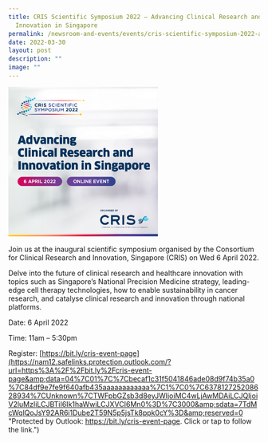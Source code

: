 ```yaml
---
title: CRIS Scientific Symposium 2022 – Advancing Clinical Research and
  Innovation in Singapore
permalink: /newsroom-and-events/events/cris-scientific-symposium-2022-advancing-clinical-research/
date: 2022-03-30
layout: post
description: ""
image: ""
---
```

<img src="/images/Newsroom%20&amp;%20Events/Events/cris-symopsium_sq.png" style="width:300px">

Join us at the inaugural scientific symposium organised by the Consortium for Clinical Research and Innovation, Singapore (CRIS)&nbsp;on Wed 6 April 2022.

Delve into the future of clinical research and healthcare innovation with topics such as Singapore’s National Precision Medicine strategy, leading-edge cell therapy technologies, how to enable sustainability in cancer research, and catalyse clinical research and innovation through national platforms.

Date: 6 April 2022

Time: 11am – 5:30pm

Register:&nbsp;[https://bit.ly/cris-event-page](https://nam12.safelinks.protection.outlook.com/?url=https%3A%2F%2Fbit.ly%2Fcris-event-page&amp;data=04%7C01%7C%7Cbecaf1c31f5041846ade08d9f74b35a0%7C84df9e7fe9f640afb435aaaaaaaaaaaa%7C1%7C0%7C637812725208628934%7CUnknown%7CTWFpbGZsb3d8eyJWIjoiMC4wLjAwMDAiLCJQIjoiV2luMzIiLCJBTiI6Ik1haWwiLCJXVCI6Mn0%3D%7C3000&amp;sdata=7TdMcWqlQoJsY92AR6i1Dube2T59N5p5jsTk8ppk0cY%3D&amp;reserved=0 "Protected by Outlook: https://bit.ly/cris-event-page. Click or tap to follow the link.")